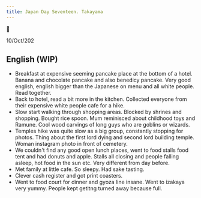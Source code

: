 ```yaml
---
title: Japan Day Seventeen. Takayama
---
```

🌱

10/Oct/202

## English (WIP)
- Breakfast at expensive seeming pancake place at the bottom of a hotel. Banana and chocolate pancake and also benedicy pancake. Very good english, english bigger than the Japanese on menu and all white people. Read together.
- Back to hotel, read a bit more in the kitchen. Collected everyone from their expensive white people cafe for a hike.
- Slow start walking through shopping areas. Blocked by shrines and shopping. Bought rice spoon. Mum reminisced about childhood toys and Ramune. Cool wood carvings of long guys who are goblins or wizards.
- Temples hike was quite slow as a big group, constantly stopping for photos. Thing about the first lord dying and second lord building temple. Woman instagram photo in front of cemetery.
- We couldn't find any good open lunch places, went to food stalls food tent and had donuts and apple. Stalls all closing and people falling asleep, hot food in the sun etc. Very different from day before.
- Met family at little cafe. So sleepy. Had sake tasting.
- Clever cash register and got print coasters.
- Went to food court for dinner and gyoza line insane. Went to izakaya very yummy. People kept getitng turned away because full.